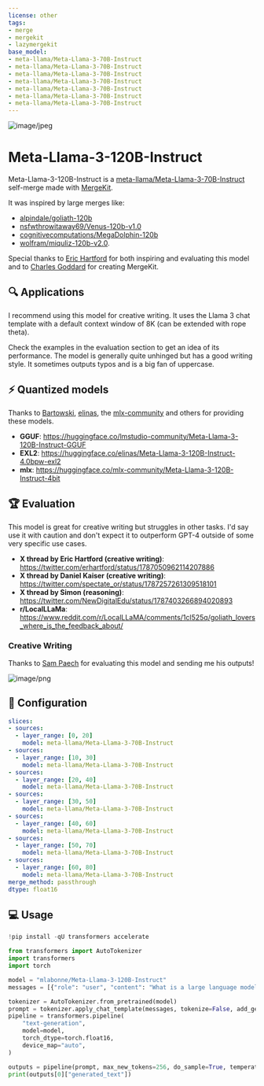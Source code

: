 ```yaml
---
license: other
tags:
- merge
- mergekit
- lazymergekit
base_model:
- meta-llama/Meta-Llama-3-70B-Instruct
- meta-llama/Meta-Llama-3-70B-Instruct
- meta-llama/Meta-Llama-3-70B-Instruct
- meta-llama/Meta-Llama-3-70B-Instruct
- meta-llama/Meta-Llama-3-70B-Instruct
- meta-llama/Meta-Llama-3-70B-Instruct
- meta-llama/Meta-Llama-3-70B-Instruct
---
```


![image/jpeg](https://cdn-uploads.huggingface.co/production/uploads/61b8e2ba285851687028d395/C-Xw_m97bhXaTA1TEpHB7.jpeg)

# Meta-Llama-3-120B-Instruct

Meta-Llama-3-120B-Instruct is a [meta-llama/Meta-Llama-3-70B-Instruct](https://huggingface.co/meta-llama/Meta-Llama-3-70B-Instruct) self-merge made with [MergeKit](https://github.com/arcee-ai/mergekit/tree/main).

It was inspired by large merges like:

- [alpindale/goliath-120b](https://huggingface.co/alpindale/goliath-120b)
- [nsfwthrowitaway69/Venus-120b-v1.0](https://huggingface.co/nsfwthrowitaway69/Venus-120b-v1.0)
- [cognitivecomputations/MegaDolphin-120b](https://huggingface.co/cognitivecomputations/MegaDolphin-120b)
- [wolfram/miquliz-120b-v2.0](https://huggingface.co/wolfram/miquliz-120b-v2.0).

Special thanks to [Eric Hartford](https://huggingface.co/ehartford) for both inspiring and evaluating this model and to [Charles Goddard](https://huggingface.co/chargoddard) for creating MergeKit.

## 🔍 Applications

I recommend using this model for creative writing. It uses the Llama 3 chat template with a default context window of 8K (can be extended with rope theta).

Check the examples in the evaluation section to get an idea of its performance. The model is generally quite unhinged but has a good writing style. It sometimes outputs typos and is a big fan of uppercase.

## ⚡ Quantized models

Thanks to [Bartowski](https://huggingface.co/ehartford), [elinas](https://huggingface.co/elinas), the [mlx-community](https://huggingface.co/mlx-community) and others for providing these models.

* **GGUF**: https://huggingface.co/lmstudio-community/Meta-Llama-3-120B-Instruct-GGUF
* **EXL2**: https://huggingface.co/elinas/Meta-Llama-3-120B-Instruct-4.0bpw-exl2
* **mlx**: https://huggingface.co/mlx-community/Meta-Llama-3-120B-Instruct-4bit

## 🏆 Evaluation

This model is great for creative writing but struggles in other tasks. I'd say use it with caution and don't expect it to outperform GPT-4 outside of some very specific use cases.

* **X thread by Eric Hartford (creative writing)**: https://twitter.com/erhartford/status/1787050962114207886
* **X thread by Daniel Kaiser (creative writing)**: https://twitter.com/spectate_or/status/1787257261309518101
* **X thread by Simon (reasoning)**: https://twitter.com/NewDigitalEdu/status/1787403266894020893
* **r/LocalLLaMa**: https://www.reddit.com/r/LocalLLaMA/comments/1cl525q/goliath_lovers_where_is_the_feedback_about/

### Creative Writing

Thanks to [Sam Paech](https://huggingface.co/sam-paech) for evaluating this model and sending me his outputs! 

![image/png](https://cdn-uploads.huggingface.co/production/uploads/61b8e2ba285851687028d395/-LJ7ivCRIPR1ur-LJHk3m.png)

## 🧩 Configuration

```yaml
slices:
- sources:
  - layer_range: [0, 20]
    model: meta-llama/Meta-Llama-3-70B-Instruct
- sources:
  - layer_range: [10, 30]
    model: meta-llama/Meta-Llama-3-70B-Instruct
- sources:
  - layer_range: [20, 40]
    model: meta-llama/Meta-Llama-3-70B-Instruct
- sources:
  - layer_range: [30, 50]
    model: meta-llama/Meta-Llama-3-70B-Instruct
- sources:
  - layer_range: [40, 60]
    model: meta-llama/Meta-Llama-3-70B-Instruct
- sources:
  - layer_range: [50, 70]
    model: meta-llama/Meta-Llama-3-70B-Instruct
- sources:
  - layer_range: [60, 80]
    model: meta-llama/Meta-Llama-3-70B-Instruct
merge_method: passthrough
dtype: float16
```

## 💻 Usage

```python
!pip install -qU transformers accelerate

from transformers import AutoTokenizer
import transformers
import torch

model = "mlabonne/Meta-Llama-3-120B-Instruct"
messages = [{"role": "user", "content": "What is a large language model?"}]

tokenizer = AutoTokenizer.from_pretrained(model)
prompt = tokenizer.apply_chat_template(messages, tokenize=False, add_generation_prompt=True)
pipeline = transformers.pipeline(
    "text-generation",
    model=model,
    torch_dtype=torch.float16,
    device_map="auto",
)

outputs = pipeline(prompt, max_new_tokens=256, do_sample=True, temperature=0.7, top_k=50, top_p=0.95)
print(outputs[0]["generated_text"])
```